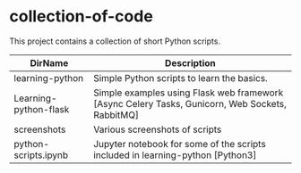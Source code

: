 # collection-of-code
This project contains a collection of short Python scripts. 

DirName      | Description
------------- | -------------  
learning-python | Simple Python scripts to learn the basics. 
Learning-python-flask | Simple examples using Flask web framework [Async Celery Tasks, Gunicorn, Web Sockets, RabbitMQ]
screenshots | Various screenshots of scripts  
python-scripts.ipynb | Jupyter notebook for some of the scripts included in learning-python [Python3]
